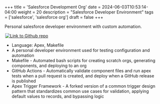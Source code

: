 +++
title = 'Salesforce Development Org'
date = 2024-06-03T10:53:14-04:00
weight = 20
description = "Salesforce Developer Environment"
tags = ['salesforce', 'salesforce org']
draft = false
+++

Personal salesforce developer environment with custom automation.

<div style="display: flex; width: 35%">
    <a style="margin: auto; margin-left: 0px; padding: 0px 2px 0px 2px;" href="https://github.com/k-capehart/sfdc-dev-org"><img src="https://img.shields.io/badge/GitHub-100000?style=for-the-badge&logo=github&logoColor=whitef" alt="Link to Github repo"></a>
</div>

- Language: Apex, Makefile
- A personal developer environment used for testing configuration and automation
- Makefile - Automated bash scripts for creating scratch orgs, generating components, and deploying to an org
- GitHub Actions - Automatically validate component files and run apex tests when a pull request is created, and deploy when a GitHub release is published
- Apex Trigger Framework - A forked version of a common trigger design pattern that standardizes common use cases for validation, applying default values to records, and bypassing logic